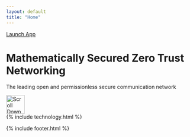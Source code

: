 ```yaml
---
layout: default
title: "Home"
---
```


<!-- HERO SECTION -->
<div id="hero-section" class="hero-section">

  <a href="{{ '/wallet/' | relative_url }}" class="launch-app-btn">Launch App</a>
  <h1 class="hero-heading">Mathematically Secured Zero Trust Networking</h1>
  <p class="hero-subtext">
    The leading open and permissionless secure communication network
  </p>
  <a href="#network-map-section" class="scroll-down-arrow-hero">
    <img src="{{ '/assets/images/icons/arrow_back_white.svg' | relative_url }}" alt="Scroll Down" width="50" height="50" >
  </a>
</div>

<!-- NETWORK MAP SECTION (Network.vue component) -->
<div id="network-map-section">
  <div id="app">
    <dashboard></dashboard>
  </div>
</div>

<!-- TECHNOLOGY SECTION -->
<div id="technology-section">
  {% include technology.html %}
</div>

{% include footer.html %}
